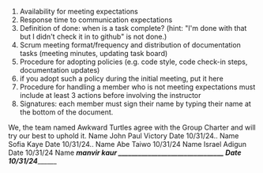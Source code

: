 <group name>


1. Availability for meeting expectations
2. Response time to communication expectations
3. Definition of done: when is a task complete? (hint: "I'm done with that but I didn't check it in to github" is not done.)
4. Scrum meeting format/frequency and distribution of documentation tasks (meeting minutes, updating task board)
5. Procedure for adopting policies (e.g. code style, code check-in steps, documentation updates)
6. if you adopt such a policy during the initial meeting, put it here
7. Procedure for handling a member who is not meeting expectations
must include at
 least 3 actions before involving the instructor
9. Signatures: each member must sign their name by typing their name at the bottom of the document.

We, the team named Awkward Turtles agree with the Group Charter and will try our best to uphold it.
Name John Paul Victory Date 10/31/24..
Name Sofia Kaye Date 10/31/24..
Name Abe Taiwo 10/31/24
Name Israel Adigun Date 10/31/24
Name ___manvir kaur ________________________________ Date ___10/31/24____________

